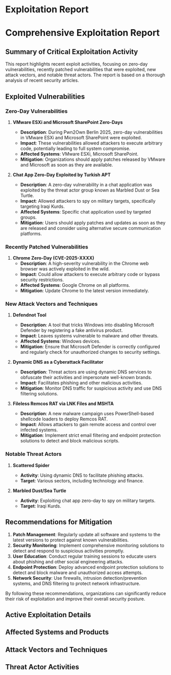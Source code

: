 # Exploitation Report

# Comprehensive Exploitation Report

## Summary of Critical Exploitation Activity

This report highlights recent exploit activities, focusing on zero-day vulnerabilities, recently patched vulnerabilities that were exploited, new attack vectors, and notable threat actors. The report is based on a thorough analysis of recent security articles.

## Exploited Vulnerabilities

### Zero-Day Vulnerabilities

1. **VMware ESXi and Microsoft SharePoint Zero-Days**
   - **Description**: During Pwn2Own Berlin 2025, zero-day vulnerabilities in VMware ESXi and Microsoft SharePoint were exploited.
   - **Impact**: These vulnerabilities allowed attackers to execute arbitrary code, potentially leading to full system compromise.
   - **Affected Systems**: VMware ESXi, Microsoft SharePoint.
   - **Mitigation**: Organizations should apply patches released by VMware and Microsoft as soon as they are available.

2. **Chat App Zero-Day Exploited by Turkish APT**
   - **Description**: A zero-day vulnerability in a chat application was exploited by the threat actor group known as Marbled Dust or Sea Turtle.
   - **Impact**: Allowed attackers to spy on military targets, specifically targeting Iraqi Kurds.
   - **Affected Systems**: Specific chat application used by targeted groups.
   - **Mitigation**: Users should apply patches and updates as soon as they are released and consider using alternative secure communication platforms.

### Recently Patched Vulnerabilities

1. **Chrome Zero-Day (CVE-2025-XXXX)**
   - **Description**: A high-severity vulnerability in the Chrome web browser was actively exploited in the wild.
   - **Impact**: Could allow attackers to execute arbitrary code or bypass security restrictions.
   - **Affected Systems**: Google Chrome on all platforms.
   - **Mitigation**: Update Chrome to the latest version immediately.

### New Attack Vectors and Techniques

1. **Defendnot Tool**
   - **Description**: A tool that tricks Windows into disabling Microsoft Defender by registering a fake antivirus product.
   - **Impact**: Leaves systems vulnerable to malware and other threats.
   - **Affected Systems**: Windows devices.
   - **Mitigation**: Ensure that Microsoft Defender is correctly configured and regularly check for unauthorized changes to security settings.

2. **Dynamic DNS as a Cyberattack Facilitator**
   - **Description**: Threat actors are using dynamic DNS services to obfuscate their activities and impersonate well-known brands.
   - **Impact**: Facilitates phishing and other malicious activities.
   - **Mitigation**: Monitor DNS traffic for suspicious activity and use DNS filtering solutions.

3. **Fileless Remcos RAT via LNK Files and MSHTA**
   - **Description**: A new malware campaign uses PowerShell-based shellcode loaders to deploy Remcos RAT.
   - **Impact**: Allows attackers to gain remote access and control over infected systems.
   - **Mitigation**: Implement strict email filtering and endpoint protection solutions to detect and block malicious scripts.

### Notable Threat Actors

1. **Scattered Spider**
   - **Activity**: Using dynamic DNS to facilitate phishing attacks.
   - **Target**: Various sectors, including technology and finance.

2. **Marbled Dust/Sea Turtle**
   - **Activity**: Exploiting chat app zero-day to spy on military targets.
   - **Target**: Iraqi Kurds.

## Recommendations for Mitigation

1. **Patch Management**: Regularly update all software and systems to the latest versions to protect against known vulnerabilities.
2. **Security Monitoring**: Implement comprehensive monitoring solutions to detect and respond to suspicious activities promptly.
3. **User Education**: Conduct regular training sessions to educate users about phishing and other social engineering attacks.
4. **Endpoint Protection**: Deploy advanced endpoint protection solutions to detect and block malware and unauthorized access attempts.
5. **Network Security**: Use firewalls, intrusion detection/prevention systems, and DNS filtering to protect network infrastructure.

By following these recommendations, organizations can significantly reduce their risk of exploitation and improve their overall security posture.

## Active Exploitation Details



## Affected Systems and Products



## Attack Vectors and Techniques



## Threat Actor Activities

 